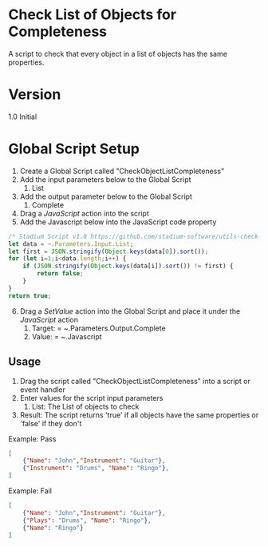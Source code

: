# Check List of Objects for Completeness

A script to check that every object in a list of objects has the same properties. 

# Version 

1.0 Initial

# Global Script Setup
1. Create a Global Script called "CheckObjectListCompleteness"
2. Add the input parameters below to the Global Script
   1. List
3. Add the output parameter below to the Global Script
   1. Complete
4. Drag a *JavaScript* action into the script
5. Add the Javascript below into the JavaScript code property
```javascript
/* Stadium Script v1.0 https://github.com/stadium-software/utils-check-object-properties */
let data = ~.Parameters.Input.List;
let first = JSON.stringify(Object.keys(data[0]).sort());
for (let i=1;i<data.length;i++) {
    if (JSON.stringify(Object.keys(data[i]).sort()) != first) {
        return false;
    }
}
return true;
```
6. Drag a *SetValue* action into the Global Script and place it under the *JavaScript* action
   1. Target: = ~.Parameters.Output.Complete
   2. Value: = ~.Javascript

## Usage
1. Drag the script called "CheckObjectListCompleteness" into a script or event handler
2. Enter values for the script input parameters
   1. List: The List of objects to check
3. Result: The script returns 'true' if all objects have the same properties or 'false' if they don't

Example: Pass
```json
[
    {"Name": "John","Instrument": "Guitar"},
    {"Instrument": "Drums", "Name": "Ringo"},
]
```

Example: Fail
```json
[
    {"Name": "John","Instrument": "Guitar"},
    {"Plays": "Drums", "Name": "Ringo"},
    {"Name": "Ringo"}
]
```
